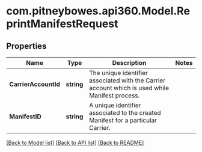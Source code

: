 # com.pitneybowes.api360.Model.ReprintManifestRequest

## Properties

Name | Type | Description | Notes
------------ | ------------- | ------------- | -------------
**CarrierAccountId** | **string** | The unique identifier associated with the Carrier account which is used while Manifest process. | 
**ManifestID** | **string** | A unique identifier associated to the created Manifest for a particular Carrier. | 

[[Back to Model list]](../README.md#documentation-for-models) [[Back to API list]](../README.md#documentation-for-api-endpoints) [[Back to README]](../README.md)


